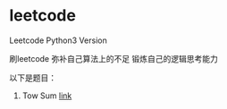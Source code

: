 # leetcode
Leetcode Python3 Version 

刷leetcode 弥补自己算法上的不足
锻炼自己的逻辑思考能力


以下是题目：


1. Tow Sum [link](https://leetcode.com/problems/two-sum/description/) 